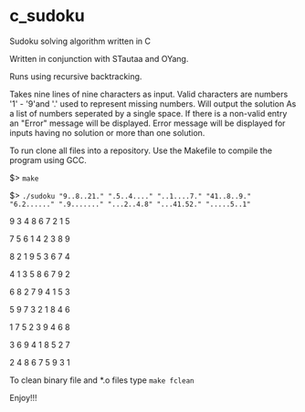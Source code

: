 # c_sudoku
Sudoku solving algorithm written in C

Written in conjunction with STautaa and OYang.

Runs using recursive backtracking.

Takes nine lines of nine characters as input.  Valid characters are numbers '1' - '9'and '.' used to represent missing numbers.  Will output the solution As a list of numbers seperated by a single space.  If there is a non-valid entry an "Error" message will be displayed.  Error message will be displayed for inputs having no solution or more than one solution.

To run clone all files into a repository.  Use the Makefile to compile the program using GCC. 

$> `make`

$> `./sudoku "9..8..21." ".5..4...." "..1....7." "41..8..9." "6.2......" ".9......." "...2..4.8" "...41.52." ".....5..1"`

9 3 4 8 6 7 2 1 5

7 5 6 1 4 2 3 8 9

8 2 1 9 5 3 6 7 4

4 1 3 5 8 6 7 9 2

6 8 2 7 9 4 1 5 3

5 9 7 3 2 1 8 4 6

1 7 5 2 3 9 4 6 8

3 6 9 4 1 8 5 2 7

2 4 8 6 7 5 9 3 1

To clean binary file and \*.o files type `make fclean`

Enjoy!!!
